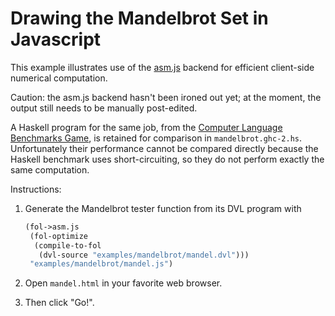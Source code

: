 Drawing the Mandelbrot Set in Javascript
========================================

This example illustrates use of the [asm.js](http://asmjs.org/)
backend for efficient client-side numerical computation.

Caution: the asm.js backend hasn't been ironed out yet; at the moment,
the output still needs to be manually post-edited.

A Haskell program for the same job, from the [Computer Language Benchmarks
Game](http://benchmarksgame.alioth.debian.org/u32/performance.php?test=mandelbrot),
is retained for comparison in `mandelbrot.ghc-2.hs`.  Unfortunately
their performance cannot be compared directly because the Haskell
benchmark uses short-circuiting, so they do not perform exactly the
same computation.

Instructions:

1.  Generate the Mandelbrot tester function from its DVL program
    with

    ```scheme
    (fol->asm.js
     (fol-optimize
      (compile-to-fol
       (dvl-source "examples/mandelbrot/mandel.dvl")))
     "examples/mandelbrot/mandel.js")
    ```

2.  Open `mandel.html` in your favorite web browser.
3.  Then click "Go!".
